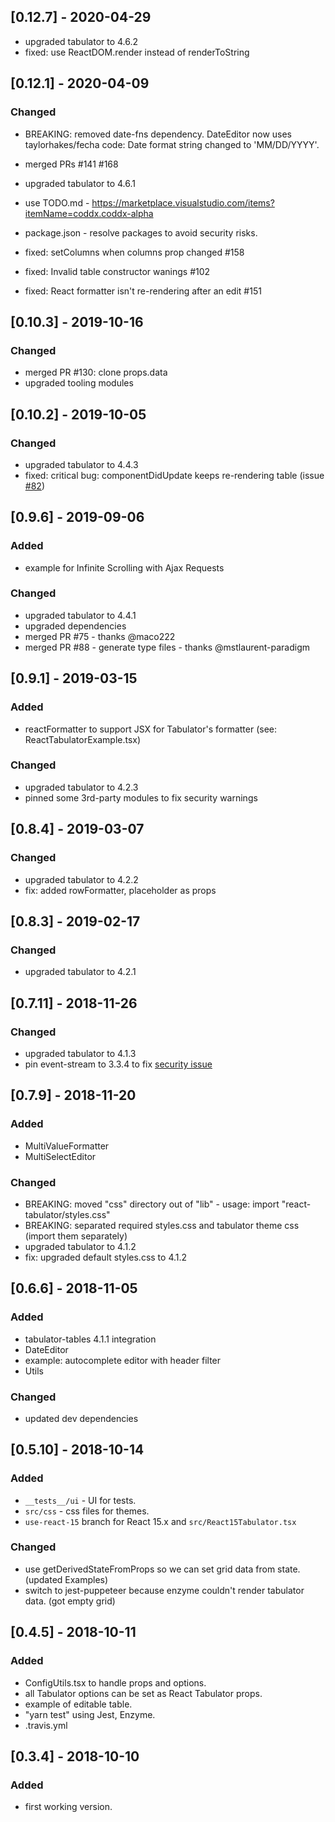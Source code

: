 ## [0.12.7] - 2020-04-29
- upgraded tabulator to 4.6.2
- fixed: use ReactDOM.render instead of renderToString

## [0.12.1] - 2020-04-09

### Changed
- BREAKING: removed date-fns dependency. DateEditor now uses taylorhakes/fecha code: Date format string changed to 'MM/DD/YYYY'.

- merged PRs #141 #168
- upgraded tabulator to 4.6.1
- use TODO.md - https://marketplace.visualstudio.com/items?itemName=coddx.coddx-alpha
- package.json - resolve packages to avoid security risks.
- fixed: setColumns when columns prop changed #158
- fixed: Invalid table constructor wanings #102
- fixed: React formatter isn't re-rendering after an edit #151

## [0.10.3] - 2019-10-16

### Changed
- merged PR #130: clone props.data
- upgraded tooling modules

## [0.10.2] - 2019-10-05

### Changed
- upgraded tabulator to 4.4.3
- fixed: critical bug: componentDidUpdate keeps re-rendering table (issue [#82](https://github.com/ngduc/react-tabulator/issues/82))

## [0.9.6] - 2019-09-06

### Added
- example for Infinite Scrolling with Ajax Requests

### Changed
- upgraded tabulator to 4.4.1
- upgraded dependencies
- merged PR #75 - thanks @maco222
- merged PR #88 - generate type files - thanks @mstlaurent-paradigm

## [0.9.1] - 2019-03-15

### Added
- reactFormatter to support JSX for Tabulator's formatter (see: ReactTabulatorExample.tsx)

### Changed
- upgraded tabulator to 4.2.3
- pinned some 3rd-party modules to fix security warnings

## [0.8.4] - 2019-03-07

### Changed
- upgraded tabulator to 4.2.2
- fix: added rowFormatter, placeholder as props

## [0.8.3] - 2019-02-17

### Changed
- upgraded tabulator to 4.2.1

## [0.7.11] - 2018-11-26

### Changed
- upgraded tabulator to 4.1.3
- pin event-stream to 3.3.4 to fix [security issue](https://github.com/dominictarr/event-stream/issues/116)

## [0.7.9] - 2018-11-20

### Added
- MultiValueFormatter
- MultiSelectEditor
### Changed
- BREAKING: moved "css" directory out of "lib" - usage: import "react-tabulator/styles.css"
- BREAKING: separated required styles.css and tabulator theme css (import them separately)
- upgraded tabulator to 4.1.2
- fix: upgraded default styles.css to 4.1.2

## [0.6.6] - 2018-11-05

### Added
- tabulator-tables 4.1.1 integration
- DateEditor
- example: autocomplete editor with header filter
- Utils
### Changed
- updated dev dependencies

## [0.5.10] - 2018-10-14

### Added
- `__tests__/ui` - UI for tests.
- `src/css` - css files for themes.
- `use-react-15` branch for React 15.x and `src/React15Tabulator.tsx`
### Changed
- use getDerivedStateFromProps so we can set grid data from state. (updated Examples)
- switch to jest-puppeteer because enzyme couldn't render tabulator data. (got empty grid)

## [0.4.5] - 2018-10-11

### Added
- ConfigUtils.tsx to handle props and options.
- all Tabulator options can be set as React Tabulator props.
- example of editable table.
- "yarn test" using Jest, Enzyme.
- .travis.yml

## [0.3.4] - 2018-10-10

### Added
- first working version.